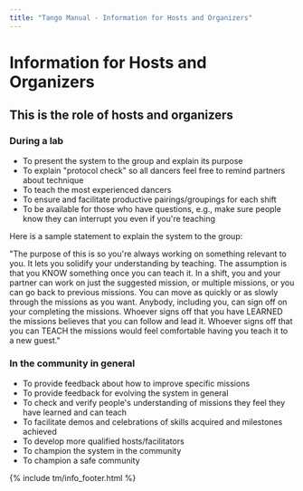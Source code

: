 ```yaml
---
title: "Tango Manual - Information for Hosts and Organizers"
---
```


# Information for Hosts and Organizers


## This is the role of hosts and organizers 

### During a lab

* To present the system to the group and explain its purpose
* To explain "protocol check" so all dancers feel free to remind partners about technique
* To teach the most experienced dancers
* To ensure and facilitate productive pairings/groupings for each shift
* To be available for those who have questions, e.g., make sure people know they can interrupt you even if you're teaching

Here is a sample statement to explain the system to the group: 

"The purpose of this is so you're always working on something relevant to you. It lets you solidify your understanding by teaching. The assumption is that you KNOW something once you can teach it. In a shift, you and your partner can work on just the suggested mission, or multiple missions, or you can go back to previous missions. You can move as quickly or as slowly through the missions as you want. Anybody, including you, can sign off on your completing the missions. Whoever signs off that you have LEARNED the missions believes that you can follow and lead it. Whoever signs off that you can TEACH the missions would feel comfortable having you teach it to a new guest." 

### In the community in general

* To provide feedback about how to improve specific missions
* To provide feedback for evolving the system in general
* To check and verify people's understanding of missions they feel they have learned and can teach
* To facilitate demos and celebrations of skills acquired and milestones achieved
* To develop more qualified hosts/facilitators
* To champion the system in the community
* To champion a safe community

{% include tm/info_footer.html %}
